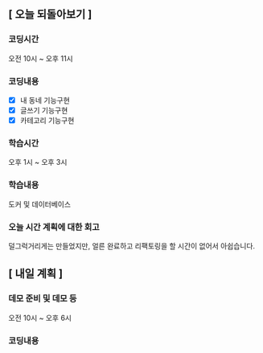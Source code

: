 ## [ 오늘 되돌아보기 ]

### 코딩시간

오전 10시 ~ 오후 11시

### 코딩내용

- [x] 내 동네 기능구현
- [x] 글쓰기 기능구현
- [x] 카테고리 기능구현

### 학습시간

오후 1시 ~ 오후 3시

### 학습내용

도커 및 데이터베이스

### 오늘 시간 계획에 대한 회고

덜그럭거리게는 만들었지만, 얼른 완료하고 리팩토링을 할 시간이 없어서 아쉽습니다.

## [ 내일 계획 ]

### 데모 준비 및 데모 등

오전 10시 ~ 오후 6시

### 코딩내용
